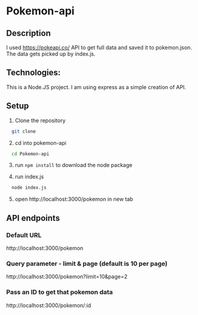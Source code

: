 # Pokemon-api

<!-- GETTING STARTED -->
## Description

I used https://pokeapi.co/ API to get full data and saved it to pokemon.json. The data gets picked up by index.js. 

## Technologies: 
This is a Node.JS project. I am using express as a simple creation of API. 

## Setup
1. Clone the repository
```sh
  git clone 
  ```
2. cd into pokemon-api
```sh
  cd Pokemon-api
  ```
3. run ```` npm install ```` to download the node package

4. run index.js
```sh
  node index.js
  ```
5. open http://localhost:3000/pokemon in new tab

## API endpoints

### Default URL
http://localhost:3000/pokemon

### Query parameter - limit & page  (default is 10 per page)
http://localhost:3000/pokemon?limit=10&page=2

### Pass an ID to get that pokemon data 
http://localhost:3000/pokemon/:id
